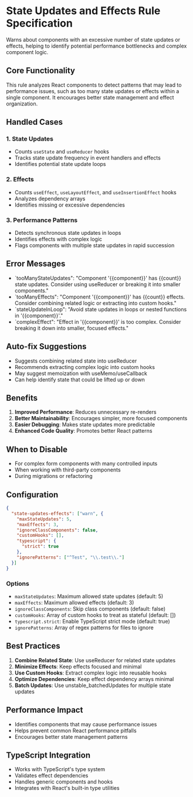 # State Updates and Effects Rule Specification

Warns about components with an excessive number of state updates or effects, helping to identify potential performance bottlenecks and complex component logic.

## Core Functionality

This rule analyzes React components to detect patterns that may lead to performance issues, such as too many state updates or effects within a single component. It encourages better state management and effect organization.

## Handled Cases

### 1. State Updates

- Counts `useState` and `useReducer` hooks
- Tracks state update frequency in event handlers and effects
- Identifies potential state update loops

### 2. Effects

- Counts `useEffect`, `useLayoutEffect`, and `useInsertionEffect` hooks
- Analyzes dependency arrays
- Identifies missing or excessive dependencies

### 3. Performance Patterns

- Detects synchronous state updates in loops
- Identifies effects with complex logic
- Flags components with multiple state updates in rapid succession

## Error Messages

- `tooManyStateUpdates": "Component '{{component}}' has {{count}} state updates. Consider using useReducer or breaking it into smaller components."
- `tooManyEffects": "Component '{{component}}' has {{count}} effects. Consider combining related logic or extracting into custom hooks."
- `stateUpdateInLoop": "Avoid state updates in loops or nested functions in '{{component}}'."
- `complexEffect": "Effect in '{{component}}' is too complex. Consider breaking it down into smaller, focused effects."

## Auto-fix Suggestions

- Suggests combining related state into useReducer
- Recommends extracting complex logic into custom hooks
- May suggest memoization with useMemo/useCallback
- Can help identify state that could be lifted up or down

## Benefits

1. **Improved Performance**: Reduces unnecessary re-renders
2. **Better Maintainability**: Encourages simpler, more focused components
3. **Easier Debugging**: Makes state updates more predictable
4. **Enhanced Code Quality**: Promotes better React patterns

## When to Disable

- For complex form components with many controlled inputs
- When working with third-party components
- During migrations or refactoring

## Configuration

```json
{
  "state-updates-effects": ["warn", {
    "maxStateUpdates": 5,
    "maxEffects": 3,
    "ignoreClassComponents": false,
    "customHooks": [],
    "typescript": {
      "strict": true
    },
    "ignorePatterns": ["^Test", "\\.test\\."]
  }]
}
```

### Options

- `maxStateUpdates`: Maximum allowed state updates (default: 5)
- `maxEffects`: Maximum allowed effects (default: 3)
- `ignoreClassComponents`: Skip class components (default: false)
- `customHooks`: Array of custom hooks to treat as stateful (default: [])
- `typescript.strict`: Enable TypeScript strict mode (default: true)
- `ignorePatterns`: Array of regex patterns for files to ignore

## Best Practices

1. **Combine Related State**: Use useReducer for related state updates
2. **Minimize Effects**: Keep effects focused and minimal
3. **Use Custom Hooks**: Extract complex logic into reusable hooks
4. **Optimize Dependencies**: Keep effect dependency arrays minimal
5. **Batch Updates**: Use unstable_batchedUpdates for multiple state updates

## Performance Impact

- Identifies components that may cause performance issues
- Helps prevent common React performance pitfalls
- Encourages better state management patterns

## TypeScript Integration

- Works with TypeScript's type system
- Validates effect dependencies
- Handles generic components and hooks
- Integrates with React's built-in type utilities
